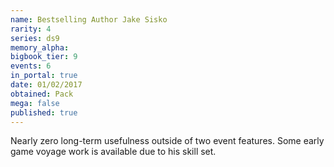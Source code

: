 ```yaml
---
name: Bestselling Author Jake Sisko
rarity: 4
series: ds9
memory_alpha:
bigbook_tier: 9
events: 6
in_portal: true
date: 01/02/2017
obtained: Pack
mega: false
published: true
---
```


Nearly zero long-term usefulness outside of two event features. Some early game voyage work is available due to his skill set.
